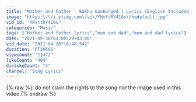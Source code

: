 ```yaml
---
title: "Mother and Father - Bukhu Ganburged | Lyrics (English Included)"
image: "https:\/\/i.ytimg.com\/vi\/YHvttRY410s\/hqdefault.jpg"
vid_id: "YHvttRY410s"
categories: "Music"
tags: ["Mother and father lyrics","mom and dad","mom and dad lyrics"]
date: "2021-09-30T03:00:29+03:00"
vid_date: "2021-04-28T16:48:54Z"
duration: "PT3M56S"
viewcount: "11472"
likeCount: "404"
dislikeCount: "4"
channel: "Song Lyrics"
---
```

{% raw %}i do not claim the rights to the song nor the image used in this video.{% endraw %}
